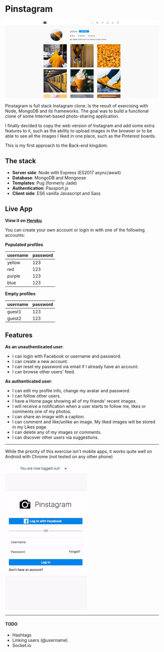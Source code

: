 # Pinstagram

![pinstagram](public/images/screenshots/1.jpg)

Pinstagram is full stack Instagram clone. Is the result of exercising with Node, MongoDB and its frameworks.
The goal was to build a functional clone of some Internet-based photo-sharing application.

I finally decided to copy the web version of Instagram and add some extra features to it, such as the ability to upload images in the browser or to be able to see all the images I liked in one place, such as the Pinterest boards.

This is my first approach to the Back-end kingdom.

## The stack
- **Server side**: Node with Express (ES2017 async/await)
- **Database**: MongoDB and Mongoose
- **Templates**: Pug (formerly Jade)
- **Authentication**: Passport.js
- **Client side**: ES6 vanilla Javascript and Sass

## Live App
**View it on [Heroku](#)**

You can create your own account or login in with one of the following accounts:

**Populated profiles**

|username|password|
|---|---|
|yellow|123|
|red|123|
|purple|123|
|blue|123|


**Empty profiles**

|username|password|
|---|---|
|guest1|123|
|guest2|123|


## Features
**As an unauthenticated user**:
- I can login with Facebook or username and password.
- I can create a new account.
- I can reset my password via email if I already have an account.
- I can browse other users' feed.

**As authenticated user**:
- I can edit my profile info, change my avatar and password.
- I can follow other users.
- I have a Home page showing all of my friends' recent images.
- I will receive a notification when a user starts to follow me, likes or comments one of my photos.
- I can share an image with a caption.
- I can comment and like/unlike an image. My liked images will be stored in my Likes page.
- I can delete any of my images or comments.
- I can discover other users via suggestions.

---
While the priority of this exercise isn't mobile apps, it works quite well on Android with Chrome (not tested on any other phone)

![pinstagram](public/images/screenshots/mobile.gif)

---


#### TODO
- Hashtags
- Linking users (\@username)
- Socket.io
